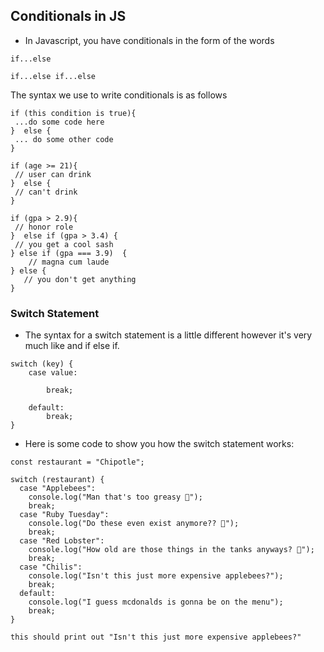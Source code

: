 ## Conditionals in JS

- In Javascript, you have conditionals in the form of the words

```
if...else

if...else if...else
```

The syntax we use to write conditionals is as follows

```
if (this condition is true){
 ...do some code here
}  else {
 ... do some other code
}
```

```
if (age >= 21){
 // user can drink
}  else {
 // can't drink
}
```

```
if (gpa > 2.9){
 // honor role
}  else if (gpa > 3.4) {
 // you get a cool sash
} else if (gpa === 3.9)  {
    // magna cum laude
} else {
   // you don't get anything
}
```

### Switch Statement

- The syntax for a switch statement is a little different however it's very much like and if else if.

```
switch (key) {
    case value:

        break;

    default:
        break;
}
```

- Here is some code to show you how the switch statement works:

```
const restaurant = "Chipotle";

switch (restaurant) {
  case "Applebees":
    console.log("Man that's too greasy 🍎");
    break;
  case "Ruby Tuesday":
    console.log("Do these even exist anymore?? 🔹");
    break;
  case "Red Lobster":
    console.log("How old are those things in the tanks anyways? 🦞");
    break;
  case "Chilis":
    console.log("Isn't this just more expensive applebees?");
    break;
  default:
    console.log("I guess mcdonalds is gonna be on the menu");
    break;
}

this should print out "Isn't this just more expensive applebees?"
```
